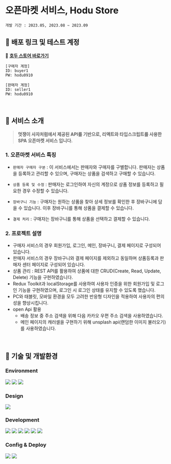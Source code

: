 # 오픈마켓 서비스, Hodu Store

`개발 기간 : 2023.05, 2023.08 ~ 2023.09`
<br/>

## 🔗 배포 링크 및 테스트 계정

🚀 **[호두 스토어 바로가기](https://hodu-store.netlify.app)**

```
[구매자 계정]
ID: buyer1
PW: hodu0910
```

```
[판매자 계정]
ID: seller1
PW: hodu0910
```

<br/>

## 📌 서비스 소개

> **멋쟁이 사자처럼에서 제공된 API를 기반으로, 리액트와 타입스크립트를 사용한 SPA 오픈마켓 서비스 입니다.**

### 1. 오픈마켓 서비스 특징

- `판매자 구매자 구분` :
  이 서비스에서는 판매자와 구매자를 구별합니다. 판매자는 상품을 등록하고 관리할 수 있으며, 구매자는 상품을 검색하고 구매할 수 있습니다.

- `상품 등록 및 수정` : 판매자는 로그인하여 자신의 계정으로 상품 정보를 등록하고 필요한 경우 수정할 수 있습니다.

- `장바구니 기능` : 구매자는 원하는 상품을 찾아 상세 정보를 확인한 후 장바구니에 담을 수 있습니다. 이후 장바구니를 통해 상품을 결제할 수 있습니다.

- `결제 처리` : 구매자는 장바구니를 통해 상품을 선택하고 결제할 수 있습니다.

### 2. 프로젝트 설명

- 구매자 서비스의 경우 회원가입, 로그인, 메인, 장바구니, 결제 페이지로 구성되어 있습니다.
- 판매자 서비스의 경우 장바구니와 결제 페이지를 제외하고 동일하며 상품등록과 판매자 센터 페이지로 구성되어 있습니다.
- 상품 관리 : REST API를 활용하여 상품에 대한 CRUD(Create, Read, Update, Delete) 기능을 구현하였습니다.
- Redux Toolkit과 localStorage를 사용하여 사용자 인증을 위한 회원가입 및 로그인 기능을 구현하였으며, 로그인 시 로그인 상태를 유지할 수 있도록 했습니다.
- PC와 태블릿, 모바일 환경을 모두 고려한 반응형 디자인을 적용하여 사용자의 편의성을 향상시킵니다.
- open Api 활용
  - 배송 정보 중 주소 검색을 위해 다음 카카오 우편 주소 검색을 사용하였습니다.
  - 메인 페이지의 캐러셀을 구현하기 위해 unsplash api(랜덤한 이미지 불러오기)를 사용하였습니다.

<br/>

## 🔨 기술 및 개발환경

### Environment

<img src="https://img.shields.io/badge/git-F05032?style=for-the-badge&logo=git&logoColor=white"> <img src="https://img.shields.io/badge/github-181717?style=for-the-badge&logo=github&logoColor=white"> <img src="https://img.shields.io/badge/visualstudiocode-007ACC?style=for-the-badge&logo=visualstudiocode&logoColor=white">

### Design

 <img src="https://img.shields.io/badge/figma-F24E1E?style=for-the-badge&logo=figma&logoColor=white">

### Development

<img src="https://img.shields.io/badge/react-61DAFB?style=for-the-badge&logo=react&logoColor=white"> <img src="https://img.shields.io/badge/typescript-3178C6?style=for-the-badge&logo=typescript&logoColor=white"> <img src="https://img.shields.io/badge/redux-764ABC?style=for-the-badge&logo=redux&logoColor=white"> <img src="https://img.shields.io/badge/styledcomponents-DB7093?style=for-the-badge&logo=styledcomponents&logoColor=white"> <img src="https://img.shields.io/badge/KakaoAPI-FFCD00?style=for-the-badge&logo=kakao&logoColor=white"> <img src="https://img.shields.io/badge/unsplash-000?style=for-the-badge&logo=unsplash&logoColor=white">

### Config & Deploy

 <img src="https://img.shields.io/badge/npm-CB3837?style=for-the-badge&logo=npm&logoColor=white">
<img src="https://img.shields.io/badge/netlify-00C7B7?style=for-the-badge&logo=netlify&logoColor=white">
